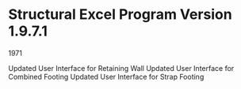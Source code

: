 # Structural Excel Program Version 1.9.7.1
1971

Updated User Interface for Retaining Wall
Updated User Interface for Combined Footing
Updated User Interface for Strap Footing

